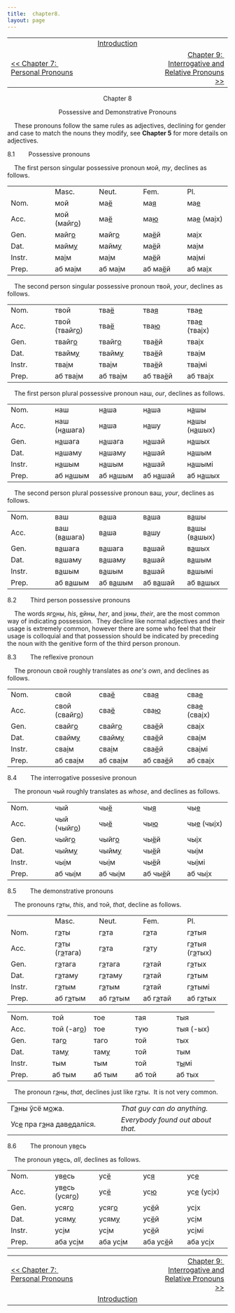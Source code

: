```yaml
---
title:  chapter8. 
layout: page
---
```



<table>
<colgroup>
<col style="width: 33%" />
<col style="width: 33%" />
<col style="width: 33%" />
</colgroup>
<tbody>
<tr class="odd">
<td><br />
</td>
<td style="text-align: center;"><a href="introduction.html">Introduction</a><br />
</td>
<td style="text-align: right;"><br />
</td>
</tr>
<tr class="even">
<td><a href="chapter7.html">&lt;&lt; Chapter 7:  Personal Pronouns</a><br />
</td>
<td style="text-align: center;"><br />
</td>
<td style="text-align: right;"><a href="chapter9.html">Chapter 9:  Interrogative and Relative Pronouns &gt;&gt;</a><br />
</td>
</tr>
</tbody>
</table>

  
  

<div style="text-align: center;">

Chapter 8  
  
Possessive and Demonstrative Pronouns  

</div>

  
    These pronouns follow the same rules as adjectives, declining for
gender and case to match the nouns they modify, see
<span style="font-weight: bold;">Chapter 5</span> for more details on
adjectives.  
  
8.1        Possessive pronouns  
  
    The first person singular possessive pronoun мой,
<span style="font-style: italic;">my</span>, declines as follows.  
  

<table>
<colgroup>
<col style="width: 20%" />
<col style="width: 20%" />
<col style="width: 20%" />
<col style="width: 20%" />
<col style="width: 20%" />
</colgroup>
<tbody>
<tr class="odd">
<td><br />
</td>
<td>Masc.<br />
</td>
<td>Neut.<br />
</td>
<td>Fem.<br />
</td>
<td>Pl.<br />
</td>
</tr>
<tr class="even">
<td>Nom.<br />
</td>
<td>мой<br />
</td>
<td>ма<span style="text-decoration: underline;">ё</span><br />
</td>
<td>ма<span style="text-decoration: underline;">я</span><br />
</td>
<td>ма<span style="text-decoration: underline;">е</span><br />
</td>
</tr>
<tr class="odd">
<td>Acc.<br />
</td>
<td>мой (майг<span style="text-decoration: underline;">о</span>)<br />
</td>
<td>ма<span style="text-decoration: underline;">ё</span><br />
</td>
<td>ма<span style="text-decoration: underline;">ю</span><br />
</td>
<td>ма<span style="text-decoration: underline;">е</span> (ма<span style="text-decoration: underline;">і</span>х)<br />
</td>
</tr>
<tr class="even">
<td>Gen.<br />
</td>
<td>майг<span style="text-decoration: underline;">о</span><br />
</td>
<td>майг<span style="text-decoration: underline;">о</span><br />
</td>
<td>ма<span style="text-decoration: underline;">ё</span>й<br />
</td>
<td>ма<span style="text-decoration: underline;">і</span>х<br />
</td>
</tr>
<tr class="odd">
<td>Dat.<br />
</td>
<td>майм<span style="text-decoration: underline;">у</span><br />
</td>
<td>майм<span style="text-decoration: underline;">у</span><br />
</td>
<td>ма<span style="text-decoration: underline;">ё</span>й<br />
</td>
<td>ма<span style="text-decoration: underline;">і</span>м<br />
</td>
</tr>
<tr class="even">
<td>Instr.<br />
</td>
<td>ма<span style="text-decoration: underline;">і</span>м<br />
</td>
<td>ма<span style="text-decoration: underline;">і</span>м<br />
</td>
<td>ма<span style="text-decoration: underline;">ё</span>й<br />
</td>
<td>ма<span style="text-decoration: underline;">і</span>мі<br />
</td>
</tr>
<tr class="odd">
<td>Prep.<br />
</td>
<td>аб ма<span style="text-decoration: underline;">і</span>м<br />
</td>
<td>аб ма<span style="text-decoration: underline;">і</span>м<br />
</td>
<td>аб ма<span style="text-decoration: underline;">ё</span>й<br />
</td>
<td>аб ма<span style="text-decoration: underline;">і</span>х<br />
</td>
</tr>
</tbody>
</table>

  
    The second person singular possessive pronoun твой,
<span style="font-style: italic;">your</span>, declines as follows.  
  

<table>
<colgroup>
<col style="width: 20%" />
<col style="width: 20%" />
<col style="width: 20%" />
<col style="width: 20%" />
<col style="width: 20%" />
</colgroup>
<tbody>
<tr class="odd">
<td>Nom.<br />
</td>
<td>твой<br />
</td>
<td>тва<span style="text-decoration: underline;">ё</span><br />
</td>
<td>тва<span style="text-decoration: underline;">я</span><br />
</td>
<td>тва<span style="text-decoration: underline;">е</span><br />
</td>
</tr>
<tr class="even">
<td>Acc.<br />
</td>
<td>твой (твайг<span style="text-decoration: underline;">о</span>)<br />
</td>
<td>тва<span style="text-decoration: underline;">ё</span><br />
</td>
<td>тва<span style="text-decoration: underline;">ю</span><br />
</td>
<td>тва<span style="text-decoration: underline;">е</span> (тва<span style="text-decoration: underline;">і</span>х)<br />
</td>
</tr>
<tr class="odd">
<td>Gen.<br />
</td>
<td>твайг<span style="text-decoration: underline;">о</span><br />
</td>
<td>твайг<span style="text-decoration: underline;">о</span><br />
</td>
<td>тва<span style="text-decoration: underline;">ё</span>й<br />
</td>
<td>тва<span style="text-decoration: underline;">і</span>х<br />
</td>
</tr>
<tr class="even">
<td>Dat.<br />
</td>
<td>твайм<span style="text-decoration: underline;">у</span><br />
</td>
<td>твайм<span style="text-decoration: underline;">у</span><br />
</td>
<td>тва<span style="text-decoration: underline;">ё</span>й<br />
</td>
<td>тва<span style="text-decoration: underline;">і</span>м<br />
</td>
</tr>
<tr class="odd">
<td>Instr.<br />
</td>
<td>тва<span style="text-decoration: underline;">і</span>м<br />
</td>
<td>тва<span style="text-decoration: underline;">і</span>м<br />
</td>
<td>тва<span style="text-decoration: underline;">ё</span>й<br />
</td>
<td>тва<span style="text-decoration: underline;">і</span>мі<br />
</td>
</tr>
<tr class="even">
<td>Prep.<br />
</td>
<td>аб тва<span style="text-decoration: underline;">і</span>м<br />
</td>
<td>аб тва<span style="text-decoration: underline;">і</span>м<br />
</td>
<td>аб тва<span style="text-decoration: underline;">ё</span>й<br />
</td>
<td>аб тва<span style="text-decoration: underline;">і</span>х<br />
</td>
</tr>
</tbody>
</table>

  
    The first person plural possessive pronoun наш,
<span style="font-style: italic;">our</span>, declines as follows.  
  

<table>
<colgroup>
<col style="width: 20%" />
<col style="width: 20%" />
<col style="width: 20%" />
<col style="width: 20%" />
<col style="width: 20%" />
</colgroup>
<tbody>
<tr class="odd">
<td>Nom.<br />
</td>
<td>наш<br />
</td>
<td>н<span style="text-decoration: underline;">а</span>ша<br />
</td>
<td>н<span style="text-decoration: underline;">а</span>ша<br />
</td>
<td>н<span style="text-decoration: underline;">а</span>шы<br />
</td>
</tr>
<tr class="even">
<td>Acc.<br />
</td>
<td>наш (н<span style="text-decoration: underline;">а</span>шага)<br />
</td>
<td>н<span style="text-decoration: underline;">а</span>ша<br />
</td>
<td>н<span style="text-decoration: underline;">а</span>шу<br />
</td>
<td>н<span style="text-decoration: underline;">а</span>шы (н<span style="text-decoration: underline;">а</span>шых)<br />
</td>
</tr>
<tr class="odd">
<td>Gen.<br />
</td>
<td>н<span style="text-decoration: underline;">а</span>шага<br />
</td>
<td>н<span style="text-decoration: underline;">а</span>шага<br />
</td>
<td>н<span style="text-decoration: underline;">а</span>шай<br />
</td>
<td>н<span style="text-decoration: underline;">а</span>шых<br />
</td>
</tr>
<tr class="even">
<td>Dat.<br />
</td>
<td>н<span style="text-decoration: underline;">а</span>шаму<br />
</td>
<td>н<span style="text-decoration: underline;">а</span>шаму<br />
</td>
<td>н<span style="text-decoration: underline;">а</span>шай<br />
</td>
<td>н<span style="text-decoration: underline;">а</span>шым<br />
</td>
</tr>
<tr class="odd">
<td>Instr.<br />
</td>
<td>н<span style="text-decoration: underline;">а</span>шым<br />
</td>
<td>н<span style="text-decoration: underline;">а</span>шым<br />
</td>
<td>н<span style="text-decoration: underline;">а</span>шай<br />
</td>
<td>н<span style="text-decoration: underline;">а</span>шымі<br />
</td>
</tr>
<tr class="even">
<td>Prep.<br />
</td>
<td>аб н<span style="text-decoration: underline;">а</span>шым<br />
</td>
<td>аб н<span style="text-decoration: underline;">а</span>шым<br />
</td>
<td>аб н<span style="text-decoration: underline;">а</span>шай<br />
</td>
<td>аб н<span style="text-decoration: underline;">а</span>шых<br />
</td>
</tr>
</tbody>
</table>

  
    The second person plural possessive pronoun ваш,
<span style="font-style: italic;">your</span>, declines as follows.  
  

<table>
<colgroup>
<col style="width: 20%" />
<col style="width: 20%" />
<col style="width: 20%" />
<col style="width: 20%" />
<col style="width: 20%" />
</colgroup>
<tbody>
<tr class="odd">
<td>Nom.<br />
</td>
<td>ваш<br />
</td>
<td>в<span style="text-decoration: underline;">а</span>ша<br />
</td>
<td>в<span style="text-decoration: underline;">а</span>ша<br />
</td>
<td>в<span style="text-decoration: underline;">а</span>шы<br />
</td>
</tr>
<tr class="even">
<td>Acc.<br />
</td>
<td>ваш (в<span style="text-decoration: underline;">а</span>шага)<br />
</td>
<td>в<span style="text-decoration: underline;">а</span>ша<br />
</td>
<td>в<span style="text-decoration: underline;">а</span>шу<br />
</td>
<td>в<span style="text-decoration: underline;">а</span>шы (в<span style="text-decoration: underline;">а</span>шых)<br />
</td>
</tr>
<tr class="odd">
<td>Gen.<br />
</td>
<td>в<span style="text-decoration: underline;">а</span>шага<br />
</td>
<td>в<span style="text-decoration: underline;">а</span>шага<br />
</td>
<td>в<span style="text-decoration: underline;">а</span>шай<br />
</td>
<td>в<span style="text-decoration: underline;">а</span>шых<br />
</td>
</tr>
<tr class="even">
<td>Dat.<br />
</td>
<td>в<span style="text-decoration: underline;">а</span>шаму<br />
</td>
<td>в<span style="text-decoration: underline;">а</span>шаму<br />
</td>
<td>в<span style="text-decoration: underline;">а</span>шай<br />
</td>
<td>в<span style="text-decoration: underline;">а</span>шым<br />
</td>
</tr>
<tr class="odd">
<td>Instr.<br />
</td>
<td>в<span style="text-decoration: underline;">а</span>шым<br />
</td>
<td>в<span style="text-decoration: underline;">а</span>шым<br />
</td>
<td>в<span style="text-decoration: underline;">а</span>шай<br />
</td>
<td>в<span style="text-decoration: underline;">а</span>шымі<br />
</td>
</tr>
<tr class="even">
<td>Prep.<br />
</td>
<td>аб в<span style="text-decoration: underline;">а</span>шым<br />
</td>
<td>аб в<span style="text-decoration: underline;">а</span>шым<br />
</td>
<td>аб в<span style="text-decoration: underline;">а</span>шай<br />
</td>
<td>аб в<span style="text-decoration: underline;">а</span>шых<br />
</td>
</tr>
</tbody>
</table>

  
  
8.2        Third person possessive pronouns  
  
    The words яг<span style="text-decoration: underline;">о</span>ны,
<span style="font-style: italic;">his</span>,
<span style="text-decoration: underline;">е</span>йны,
<span style="font-style: italic;">her</span>, and
<span style="text-decoration: underline;">і</span>хны,
<span style="font-style: italic;">their</span>, are the most common way
of indicating possession.  They decline like normal adjectives and their
usage is extremely common, however there are some who feel that their
usage is colloquial and that possession should be indicated by preceding
the noun with the genitive form of the third person pronoun.  
  
8.3        The reflexive pronoun  
  
    The pronoun свой roughly translates as
<span style="font-style: italic;">one's own</span>, and declines as
follows.  
  

<table>
<colgroup>
<col style="width: 20%" />
<col style="width: 20%" />
<col style="width: 20%" />
<col style="width: 20%" />
<col style="width: 20%" />
</colgroup>
<tbody>
<tr class="odd">
<td>Nom.<br />
</td>
<td>свой<br />
</td>
<td>сва<span style="text-decoration: underline;">ё</span><br />
</td>
<td>сва<span style="text-decoration: underline;">я</span><br />
</td>
<td>сва<span style="text-decoration: underline;">е</span><br />
</td>
</tr>
<tr class="even">
<td>Acc.<br />
</td>
<td>свой (свайг<span style="text-decoration: underline;">о</span>)<br />
</td>
<td>сва<span style="text-decoration: underline;">ё</span><br />
</td>
<td>сва<span style="text-decoration: underline;">ю</span><br />
</td>
<td>сва<span style="text-decoration: underline;">е</span> (сва<span style="text-decoration: underline;">і</span>х)<br />
</td>
</tr>
<tr class="odd">
<td>Gen.<br />
</td>
<td>свайг<span style="text-decoration: underline;">о</span><br />
</td>
<td>свайг<span style="text-decoration: underline;">о</span><br />
</td>
<td>сва<span style="text-decoration: underline;">ё</span>й<br />
</td>
<td>сва<span style="text-decoration: underline;">і</span>х<br />
</td>
</tr>
<tr class="even">
<td>Dat.<br />
</td>
<td>свайм<span style="text-decoration: underline;">у</span><br />
</td>
<td>свайм<span style="text-decoration: underline;">у</span><br />
</td>
<td>сва<span style="text-decoration: underline;">ё</span>й<br />
</td>
<td>сва<span style="text-decoration: underline;">і</span>м<br />
</td>
</tr>
<tr class="odd">
<td>Instr.<br />
</td>
<td>сва<span style="text-decoration: underline;">і</span>м<br />
</td>
<td>сва<span style="text-decoration: underline;">і</span>м<br />
</td>
<td>сва<span style="text-decoration: underline;">ё</span>й<br />
</td>
<td>сва<span style="text-decoration: underline;">і</span>мі<br />
</td>
</tr>
<tr class="even">
<td>Prep.<br />
</td>
<td>аб сва<span style="text-decoration: underline;">і</span>м<br />
</td>
<td>аб сва<span style="text-decoration: underline;">і</span>м<br />
</td>
<td>аб сва<span style="text-decoration: underline;">ё</span>й<br />
</td>
<td>аб сва<span style="text-decoration: underline;">і</span>х<br />
</td>
</tr>
</tbody>
</table>

  
8.4        The interrogative possesive pronoun  
  
    The pronoun чый roughly translates as
<span style="font-style: italic;">whose</span>, and declines as
follows.  
  

<table>
<colgroup>
<col style="width: 20%" />
<col style="width: 20%" />
<col style="width: 20%" />
<col style="width: 20%" />
<col style="width: 20%" />
</colgroup>
<tbody>
<tr class="odd">
<td>Nom.<br />
</td>
<td>чый<br />
</td>
<td>чы<span style="text-decoration: underline;">ё</span><br />
</td>
<td>чы<span style="text-decoration: underline;">я</span><br />
</td>
<td>чы<span style="text-decoration: underline;">е</span><br />
</td>
</tr>
<tr class="even">
<td>Acc.<br />
</td>
<td>чый (чыйг<span style="text-decoration: underline;">о</span>)<br />
</td>
<td>чы<span style="text-decoration: underline;">ё</span><br />
</td>
<td>чы<span style="text-decoration: underline;">ю</span><br />
</td>
<td>чы<span style="text-decoration: underline;">е</span> (чы<span style="text-decoration: underline;">і</span>х)<br />
</td>
</tr>
<tr class="odd">
<td>Gen.<br />
</td>
<td>чы<span style="text-decoration: underline;"></span>йг<span style="text-decoration: underline;">о</span><br />
</td>
<td>чы<span style="text-decoration: underline;"></span>йг<span style="text-decoration: underline;">о</span><br />
</td>
<td>чы<span style="text-decoration: underline;"></span><span style="text-decoration: underline;">ё</span>й<br />
</td>
<td>чы<span style="text-decoration: underline;"></span><span style="text-decoration: underline;">і</span>х<br />
</td>
</tr>
<tr class="even">
<td>Dat.<br />
</td>
<td>чы<span style="text-decoration: underline;"></span>йм<span style="text-decoration: underline;">у</span><br />
</td>
<td>чы<span style="text-decoration: underline;"></span>йм<span style="text-decoration: underline;">у</span><br />
</td>
<td>чы<span style="text-decoration: underline;"></span><span style="text-decoration: underline;">ё</span>й<br />
</td>
<td>чы<span style="text-decoration: underline;"></span><span style="text-decoration: underline;">і</span>м<br />
</td>
</tr>
<tr class="odd">
<td>Instr.<br />
</td>
<td>чы<span style="text-decoration: underline;"></span><span style="text-decoration: underline;">і</span>м<br />
</td>
<td>чы<span style="text-decoration: underline;"></span><span style="text-decoration: underline;">і</span>м<br />
</td>
<td>чы<span style="text-decoration: underline;"></span><span style="text-decoration: underline;">ё</span>й<br />
</td>
<td>чы<span style="text-decoration: underline;"></span><span style="text-decoration: underline;">і</span>мі<br />
</td>
</tr>
<tr class="even">
<td>Prep.<br />
</td>
<td>аб чы<span style="text-decoration: underline;"></span><span style="text-decoration: underline;">і</span>м<br />
</td>
<td>аб чы<span style="text-decoration: underline;"></span><span style="text-decoration: underline;">і</span>м<br />
</td>
<td>аб чы<span style="text-decoration: underline;"></span><span style="text-decoration: underline;">ё</span>й<br />
</td>
<td>аб чы<span style="text-decoration: underline;"></span><span style="text-decoration: underline;">і</span>х<br />
</td>
</tr>
</tbody>
</table>

  
  
8.5        The demonstrative pronouns  
  
    The pronouns г<span style="text-decoration: underline;">э</span>ты,
<span style="font-style: italic;">this</span>, and той,
<span style="font-style: italic;">that</span>, decline as follows.  
  

<table>
<colgroup>
<col style="width: 20%" />
<col style="width: 20%" />
<col style="width: 20%" />
<col style="width: 20%" />
<col style="width: 20%" />
</colgroup>
<tbody>
<tr class="odd">
<td><br />
</td>
<td>Masc.<br />
</td>
<td>Neut.<br />
</td>
<td>Fem.<br />
</td>
<td>Pl.<br />
</td>
</tr>
<tr class="even">
<td>Nom.<br />
</td>
<td>г<span style="text-decoration: underline;">э</span>ты<br />
</td>
<td>г<span style="text-decoration: underline;">э</span>та<br />
</td>
<td>г<span style="text-decoration: underline;">э</span>та<br />
</td>
<td>г<span style="text-decoration: underline;">э</span>тыя<br />
</td>
</tr>
<tr class="odd">
<td>Acc.<br />
</td>
<td>г<span style="text-decoration: underline;">э</span>ты (г<span style="text-decoration: underline;">э</span>тага)<br />
</td>
<td>г<span style="text-decoration: underline;">э</span>та<br />
</td>
<td>г<span style="text-decoration: underline;">э</span>ту<br />
</td>
<td>г<span style="text-decoration: underline;">э</span>тыя (г<span style="text-decoration: underline;">э</span>тых)<br />
</td>
</tr>
<tr class="even">
<td>Gen.<br />
</td>
<td>г<span style="text-decoration: underline;">э</span>тага<br />
</td>
<td>г<span style="text-decoration: underline;">э</span>тага<br />
</td>
<td>г<span style="text-decoration: underline;">э</span>тай<br />
</td>
<td>г<span style="text-decoration: underline;">э</span>тых<br />
</td>
</tr>
<tr class="odd">
<td>Dat.<br />
</td>
<td>г<span style="text-decoration: underline;">э</span>таму<br />
</td>
<td>г<span style="text-decoration: underline;">э</span>таму<br />
</td>
<td>г<span style="text-decoration: underline;">э</span>тай<br />
</td>
<td>г<span style="text-decoration: underline;">э</span>тым<br />
</td>
</tr>
<tr class="even">
<td>Instr.<br />
</td>
<td>г<span style="text-decoration: underline;">э</span>тым<br />
</td>
<td>г<span style="text-decoration: underline;">э</span>тым<br />
</td>
<td>г<span style="text-decoration: underline;">э</span>тай<br />
</td>
<td>г<span style="text-decoration: underline;">э</span>тымі<br />
</td>
</tr>
<tr class="odd">
<td>Prep.<br />
</td>
<td>аб г<span style="text-decoration: underline;">э</span>тым<br />
</td>
<td>аб г<span style="text-decoration: underline;">э</span>тым<br />
</td>
<td>аб г<span style="text-decoration: underline;">э</span>тай<br />
</td>
<td>аб г<span style="text-decoration: underline;">э</span>тых<br />
</td>
</tr>
</tbody>
</table>

  

<table>
<colgroup>
<col style="width: 20%" />
<col style="width: 20%" />
<col style="width: 20%" />
<col style="width: 20%" />
<col style="width: 20%" />
</colgroup>
<tbody>
<tr class="odd">
<td>Nom.<br />
</td>
<td>той<br />
</td>
<td>тое<br />
</td>
<td>тая<br />
</td>
<td>тыя<br />
</td>
</tr>
<tr class="even">
<td>Acc.<br />
</td>
<td>той (-аг<span style="text-decoration: underline;">о</span>)<br />
</td>
<td>тое<br />
</td>
<td>тую<br />
</td>
<td>тыя (-ых)<br />
</td>
</tr>
<tr class="odd">
<td>Gen.<br />
</td>
<td>таг<span style="text-decoration: underline;">о</span><br />
</td>
<td>таго<br />
</td>
<td>той<br />
</td>
<td>тых<br />
</td>
</tr>
<tr class="even">
<td>Dat.<br />
</td>
<td>там<span style="text-decoration: underline;">у</span><br />
</td>
<td>там<span style="text-decoration: underline;">у</span><br />
</td>
<td>той<br />
</td>
<td>тым<br />
</td>
</tr>
<tr class="odd">
<td>Instr.<br />
</td>
<td>тым<br />
</td>
<td>тым<br />
</td>
<td>той<br />
</td>
<td>т<span style="text-decoration: underline;">ы</span>мі<br />
</td>
</tr>
<tr class="even">
<td>Prep.<br />
</td>
<td>аб тым<br />
</td>
<td>аб тым<br />
</td>
<td>аб той<br />
</td>
<td>аб тых<br />
</td>
</tr>
</tbody>
</table>

  
    The pronoun г<span style="text-decoration: underline;">э</span>ны,
<span style="font-style: italic;">that</span>, declines just like
г<span style="text-decoration: underline;">э</span>ты.  It is not very
common.  
  

<table>
<colgroup>
<col style="width: 50%" />
<col style="width: 50%" />
</colgroup>
<tbody>
<tr class="odd">
<td>Г<span style="text-decoration: underline;">э</span>ны ўсё м<span style="text-decoration: underline;">о</span>жа.<br />
</td>
<td><span style="font-style: italic;">That guy can do anything.</span><br />
</td>
</tr>
<tr class="even">
<td>Ус<span style="text-decoration: underline;">е</span> пра г<span style="text-decoration: underline;">э</span>на дав<span style="text-decoration: underline;">е</span>даліся.<br />
</td>
<td><span style="font-style: italic;">Everybody found out about that.</span><br />
</td>
</tr>
</tbody>
</table>

  
  
8.6        The pronoun
ув<span style="text-decoration: underline;">е</span>сь  
  
    The pronoun ув<span style="text-decoration: underline;">е</span>сь,
<span style="font-style: italic;">all</span>, declines as follows.  
  

<table>
<colgroup>
<col style="width: 20%" />
<col style="width: 20%" />
<col style="width: 20%" />
<col style="width: 20%" />
<col style="width: 20%" />
</colgroup>
<tbody>
<tr class="odd">
<td>Nom.<br />
</td>
<td>ув<span style="text-decoration: underline;">е</span>сь<br />
</td>
<td>ус<span style="text-decoration: underline;">ё</span><br />
</td>
<td>ус<span style="text-decoration: underline;">я</span><br />
</td>
<td>ус<span style="text-decoration: underline;">е</span><br />
</td>
</tr>
<tr class="even">
<td>Acc.<br />
</td>
<td>ув<span style="text-decoration: underline;">е</span>сь (усяг<span style="text-decoration: underline;">о</span>)<br />
</td>
<td>ус<span style="text-decoration: underline;">ё</span><br />
</td>
<td>ус<span style="text-decoration: underline;">ю</span><br />
</td>
<td>ус<span style="text-decoration: underline;">е</span> (ус<span style="text-decoration: underline;">і</span>х)<br />
</td>
</tr>
<tr class="odd">
<td>Gen.<br />
</td>
<td>усяг<span style="text-decoration: underline;">о</span><br />
</td>
<td>усяг<span style="text-decoration: underline;">о</span><br />
</td>
<td>ус<span style="text-decoration: underline;">ё</span>й<br />
</td>
<td>ус<span style="text-decoration: underline;">і</span>х<br />
</td>
</tr>
<tr class="even">
<td>Dat.<br />
</td>
<td>усям<span style="text-decoration: underline;">у</span><br />
</td>
<td>усям<span style="text-decoration: underline;">у</span><br />
</td>
<td>ус<span style="text-decoration: underline;">ё</span>й<br />
</td>
<td>ус<span style="text-decoration: underline;">і</span>м<br />
</td>
</tr>
<tr class="odd">
<td>Instr.<br />
</td>
<td>ус<span style="text-decoration: underline;">і</span>м<br />
</td>
<td>ус<span style="text-decoration: underline;">і</span>м<br />
</td>
<td>ус<span style="text-decoration: underline;">ё</span>й<br />
</td>
<td>ус<span style="text-decoration: underline;">і</span>мі<br />
</td>
</tr>
<tr class="even">
<td>Prep.<br />
</td>
<td>аба ус<span style="text-decoration: underline;">і</span>м<br />
</td>
<td>аба ус<span style="text-decoration: underline;">і</span>м<br />
</td>
<td>аба ус<span style="text-decoration: underline;">ё</span>й<br />
</td>
<td>аба ус<span style="text-decoration: underline;">і</span>х<br />
</td>
</tr>
</tbody>
</table>

  
  

<table>
<colgroup>
<col style="width: 33%" />
<col style="width: 33%" />
<col style="width: 33%" />
</colgroup>
<tbody>
<tr class="odd">
<td><a href="chapter7.html">&lt;&lt; Chapter 7:  Personal Pronouns</a><br />
</td>
<td style="text-align: center;"><br />
</td>
<td style="text-align: right;"><a href="chapter9.html">Chapter 9:  Interrogative and Relative Pronouns &gt;&gt;</a><br />
</td>
</tr>
<tr class="even">
<td><br />
</td>
<td style="text-align: center;"><a href="introduction.html">Introduction</a><br />
</td>
<td style="text-align: right;"><br />
</td>
</tr>
</tbody>
</table>

  
  
  
  
  
  
  
  
  
  
  


